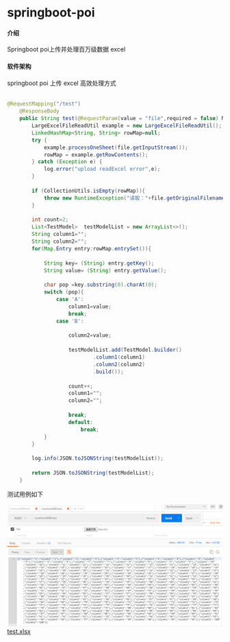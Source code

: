 # springboot-poi

#### 介绍
Springboot  poi上传并处理百万级数据 excel 

#### 软件架构

springboot poi 上传 excel 高效处理方式


```java

@RequestMapping("/test")
    @ResponseBody
    public String test(@RequestParam(value = "file",required = false) MultipartFile file){
        LargeExcelFileReadUtil example = new LargeExcelFileReadUtil();
        LinkedHashMap<String, String> rowMap=null;
        try {
            example.processOneSheet(file.getInputStream());
            rowMap = example.getRowContents();
        } catch (Exception e) {
            log.error("upload readExcel error",e);
        }

        if (CollectionUtils.isEmpty(rowMap)){
            throw new RuntimeException("读取："+file.getOriginalFilename()+"失败");
        }

        int count=2;
        List<TestModel>  testModelList = new ArrayList<>();
        String column1="";
        String column2="";
        for(Map.Entry entry:rowMap.entrySet()){

            String key= (String) entry.getKey();
            String value= (String) entry.getValue();

            char pop =key.substring(0).charAt(0);
            switch (pop){
                case 'A':
                    column1=value;
                    break;
                case 'B':

                    column2=value;

                    testModelList.add(TestModel.builder()
                            .column1(column1)
                            .column2(column2)
                            .build());

                    count++;
                    column1="";
                    column2="";

                    break;
                    default:
                        break;
            }
        }

        log.info(JSON.toJSONString(testModelList));

        return JSON.toJSONString(testModelList);
    }

```

测试用例如下

![Image text](https://github.com/fashionbrot/springboot-poi/blob/master/document/TIM%E6%88%AA%E5%9B%BE20191028235440.png)
[test.xlsx](https://github.com/fashionbrot/springboot-poi/blob/master/document/test.xlsx)

